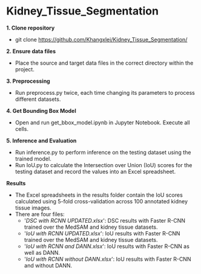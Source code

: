 # Kidney_Tissue_Segmentation

**1. Clone repository**
  - git clone https://github.com/Khangxlei/Kidney_Tissue_Segmentation/

**2. Ensure data files**
  - Place the source and target data files in the correct directory within the project.

**3. Preprocessing**
  - Run preprocess.py twice, each time changing its parameters to process different datasets.

**4. Get Bounding Box Model**
  - Open and run get_bbox_model.ipynb in Jupyter Notebook. Execute all cells.

**5. Inference and Evaluation**
  - Run inference.py to perform inference on the testing dataset using the trained model.
  - Run IoU.py to calculate the Intersection over Union (IoU) scores for the testing dataset and record the values into an Excel spreadsheet.
    
**Results**
  - The Excel spreadsheets in the results folder contain the IoU scores calculated using 5-fold cross-validation across 100 annotated kidney tissue images.
  - There are four files:
      - '_DSC with RCNN UPDATED.xlsx_': DSC results with Faster R-CNN trained over the MedSAM and kidney tissue datasets. 
      - '_IoU with RCNN UPDATED.xlsx_': IoU results with Faster R-CNN trained over the MedSAM and kidney tissue datasets.
      - '_IoU with RCNN and DANN.xlsx_': IoU results with Faster R-CNN as well as DANN.
      - '_IoU with RCNN without DANN.xlsx_': IoU results with Faster R-CNN and without DANN. 
